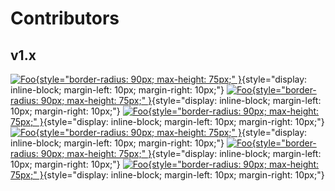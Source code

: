 # Contributors

## v1.x

[![Foo](https://avatars.githubusercontent.com/u/7894754){style="border-radius: 90px; max-height: 75px;" }](https://github.com/mogilvie){style="display: inline-block; margin-left: 10px; margin-right: 10px;"}
[![Foo](https://avatars.githubusercontent.com/u/49978011){style="border-radius: 90px; max-height: 75px;" }](https://github.com/furcan){style="display: inline-block; margin-left: 10px; margin-right: 10px;"}
[![Foo](https://avatars.githubusercontent.com/u/31449271){style="border-radius: 90px; max-height: 75px;" }](https://github.com/petervanderwalt){style="display: inline-block; margin-left: 10px; margin-right: 10px;"}
[![Foo](https://avatars.githubusercontent.com/u/22013217){style="border-radius: 90px; max-height: 75px;" }](https://github.com/SimonHaas){style="display: inline-block; margin-left: 10px; margin-right: 10px;"}
[![Foo](https://avatars.githubusercontent.com/u/25898984){style="border-radius: 90px; max-height: 75px;" }](https://github.com/MohamedElashri){style="display: inline-block; margin-left: 10px; margin-right: 10px;"}
[![Foo](https://avatars.githubusercontent.com/u/43173714){style="border-radius: 90px; max-height: 75px;" }](https://github.com/rwaight){style="display: inline-block; margin-left: 10px; margin-right: 10px;"}
